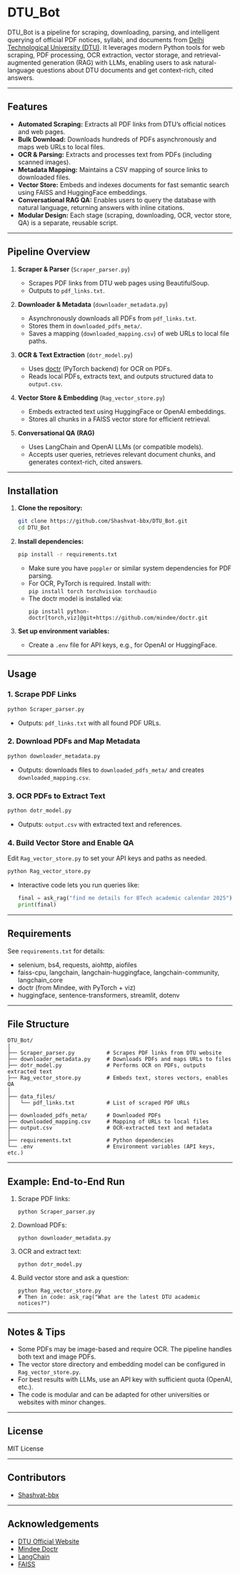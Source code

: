 # DTU_Bot

DTU_Bot is a pipeline for scraping, downloading, parsing, and intelligent querying of official PDF notices, syllabi, and documents from [Delhi Technological University (DTU)](https://www.dtu.ac.in/). It leverages modern Python tools for web scraping, PDF processing, OCR extraction, vector storage, and retrieval-augmented generation (RAG) with LLMs, enabling users to ask natural-language questions about DTU documents and get context-rich, cited answers.

---

## Features

- **Automated Scraping:** Extracts all PDF links from DTU’s official notices and web pages.
- **Bulk Download:** Downloads hundreds of PDFs asynchronously and maps web URLs to local files.
- **OCR & Parsing:** Extracts and processes text from PDFs (including scanned images).
- **Metadata Mapping:** Maintains a CSV mapping of source links to downloaded files.
- **Vector Store:** Embeds and indexes documents for fast semantic search using FAISS and HuggingFace embeddings.
- **Conversational RAG QA:** Enables users to query the database with natural language, returning answers with inline citations.
- **Modular Design:** Each stage (scraping, downloading, OCR, vector store, QA) is a separate, reusable script.

---

## Pipeline Overview

1. **Scraper & Parser** (`Scraper_parser.py`)
   - Scrapes PDF links from DTU web pages using BeautifulSoup.
   - Outputs to `pdf_links.txt`.

2. **Downloader & Metadata** (`downloader_metadata.py`)
   - Asynchronously downloads all PDFs from `pdf_links.txt`.
   - Stores them in `downloaded_pdfs_meta/`.
   - Saves a mapping (`downloaded_mapping.csv`) of web URLs to local file paths.

3. **OCR & Text Extraction** (`dotr_model.py`)
   - Uses [doctr](https://github.com/mindee/doctr) (PyTorch backend) for OCR on PDFs.
   - Reads local PDFs, extracts text, and outputs structured data to `output.csv`.

4. **Vector Store & Embedding** (`Rag_vector_store.py`)
   - Embeds extracted text using HuggingFace or OpenAI embeddings.
   - Stores all chunks in a FAISS vector store for efficient retrieval.

5. **Conversational QA (RAG)**
   - Uses LangChain and OpenAI LLMs (or compatible models).
   - Accepts user queries, retrieves relevant document chunks, and generates context-rich, cited answers.

---

## Installation

1. **Clone the repository:**
   ```bash
   git clone https://github.com/Shashvat-bbx/DTU_Bot.git
   cd DTU_Bot
   ```

2. **Install dependencies:**
   ```bash
   pip install -r requirements.txt
   ```

   - Make sure you have `poppler` or similar system dependencies for PDF parsing.
   - For OCR, PyTorch is required. Install with:  
     `pip install torch torchvision torchaudio`
   - The doctr model is installed via:
     ```
     pip install python-doctr[torch,viz]@git+https://github.com/mindee/doctr.git
     ```

3. **Set up environment variables:**
   - Create a `.env` file for API keys, e.g., for OpenAI or HuggingFace.

---

## Usage

### 1. Scrape PDF Links

```bash
python Scraper_parser.py
```
- Outputs: `pdf_links.txt` with all found PDF URLs.

### 2. Download PDFs and Map Metadata

```bash
python downloader_metadata.py
```
- Outputs: downloads files to `downloaded_pdfs_meta/` and creates `downloaded_mapping.csv`.

### 3. OCR PDFs to Extract Text

```bash
python dotr_model.py
```
- Outputs: `output.csv` with extracted text and references.

### 4. Build Vector Store and Enable QA

Edit `Rag_vector_store.py` to set your API keys and paths as needed.

```bash
python Rag_vector_store.py
```
- Interactive code lets you run queries like:
  ```python
  final = ask_rag("find me details for BTech academic calendar 2025")
  print(final)
  ```

---

## Requirements

See `requirements.txt` for details:

- selenium, bs4, requests, aiohttp, aiofiles
- faiss-cpu, langchain, langchain-huggingface, langchain-community, langchain_core
- doctr (from Mindee, with PyTorch + viz)
- huggingface, sentence-transformers, streamlit, dotenv

---

## File Structure

```
DTU_Bot/
│
├── Scraper_parser.py          # Scrapes PDF links from DTU website
├── downloader_metadata.py     # Downloads PDFs and maps URLs to files
├── dotr_model.py              # Performs OCR on PDFs, outputs extracted text
├── Rag_vector_store.py        # Embeds text, stores vectors, enables QA
│
├── data_files/
│   └── pdf_links.txt          # List of scraped PDF URLs
│
├── downloaded_pdfs_meta/      # Downloaded PDFs
├── downloaded_mapping.csv     # Mapping of URLs to local files
├── output.csv                 # OCR-extracted text and metadata
│
├── requirements.txt           # Python dependencies
└── .env                       # Environment variables (API keys, etc.)
```

---

## Example: End-to-End Run

1. Scrape PDF links:
   ```
   python Scraper_parser.py
   ```
2. Download PDFs:
   ```
   python downloader_metadata.py
   ```
3. OCR and extract text:
   ```
   python dotr_model.py
   ```
4. Build vector store and ask a question:
   ```
   python Rag_vector_store.py
   # Then in code: ask_rag("What are the latest DTU academic notices?")
   ```

---

## Notes & Tips

- Some PDFs may be image-based and require OCR. The pipeline handles both text and image PDFs.
- The vector store directory and embedding model can be configured in `Rag_vector_store.py`.
- For best results with LLMs, use an API key with sufficient quota (OpenAI, etc.).
- The code is modular and can be adapted for other universities or websites with minor changes.

---

## License

MIT License

---

## Contributors

- [Shashvat-bbx](https://github.com/Shashvat-bbx)

---

## Acknowledgements

- [DTU Official Website](https://www.dtu.ac.in/)
- [Mindee Doctr](https://github.com/mindee/doctr)
- [LangChain](https://github.com/langchain-ai/langchain)
- [FAISS](https://github.com/facebookresearch/faiss)
